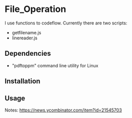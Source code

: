 # File_Operation

I use functions to codeflow. Currently there are two scripts:

* getfilename.js
* linereader.js


## Dependencies
* "pdftoppm" command line utility for Linux

## Installation

## Usage


Notes:
https://news.ycombinator.com/item?id=21545703
